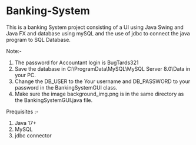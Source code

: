 # Banking-System
This is a banking System project consisting of a UI using Java Swing and Java FX and database using mySQL  and the use of jdbc to connect the java program to SQL Database. 

Note:- 

1. The password for Accountant login is BugTards321
2. Save the database in C:\ProgramData\MySQL\MySQL Server 8.0\Data in your PC.
3. Change the DB_USER to the Your username and DB_PASSWORD to your password in the BankingSystemGUI class.
4. Make sure the image background_img.png is in the same directory as the BankingSystemGUI.java file.

Prequisites :- 
1. Java 17+
2. MySQL 
3. jdbc connector
